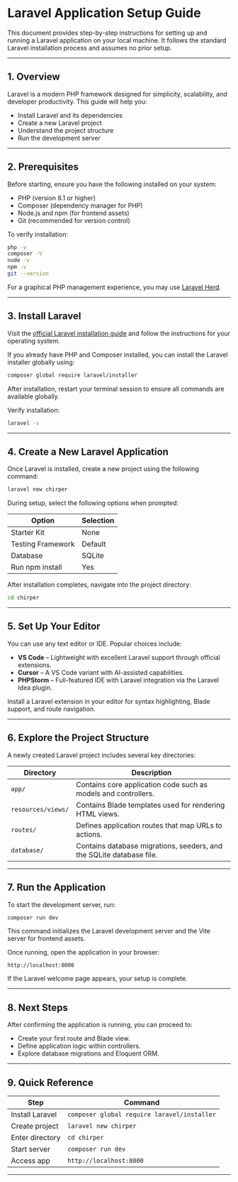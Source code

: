 # Laravel Application Setup Guide

This document provides step-by-step instructions for setting up and running a Laravel application on your local machine. It follows the standard Laravel installation process and assumes no prior setup.

---

## 1. Overview

Laravel is a modern PHP framework designed for simplicity, scalability, and developer productivity.
This guide will help you:

* Install Laravel and its dependencies
* Create a new Laravel project
* Understand the project structure
* Run the development server

---

## 2. Prerequisites

Before starting, ensure you have the following installed on your system:

* PHP (version 8.1 or higher)
* Composer (dependency manager for PHP)
* Node.js and npm (for frontend assets)
* Git (recommended for version control)

To verify installation:

```bash
php -v
composer -V
node -v
npm -v
git --version
```

For a graphical PHP management experience, you may use [Laravel Herd](https://herd.laravel.com/).

---

## 3. Install Laravel

Visit the [official Laravel installation guide](https://laravel.com/docs/installation) and follow the instructions for your operating system.

If you already have PHP and Composer installed, you can install the Laravel installer globally using:

```bash
composer global require laravel/installer
```

After installation, restart your terminal session to ensure all commands are available globally.

Verify installation:

```bash
laravel -v
```

---

## 4. Create a New Laravel Application

Once Laravel is installed, create a new project using the following command:

```bash
laravel new chirper
```

During setup, select the following options when prompted:

| Option            | Selection |
| ----------------- | --------- |
| Starter Kit       | None      |
| Testing Framework | Default   |
| Database          | SQLite    |
| Run npm install   | Yes       |

After installation completes, navigate into the project directory:

```bash
cd chirper
```

---

## 5. Set Up Your Editor

You can use any text editor or IDE. Popular choices include:

* **VS Code** – Lightweight with excellent Laravel support through official extensions.
* **Cursor** – A VS Code variant with AI-assisted capabilities.
* **PHPStorm** – Full-featured IDE with Laravel integration via the Laravel Idea plugin.

Install a Laravel extension in your editor for syntax highlighting, Blade support, and route navigation.

---

## 6. Explore the Project Structure

A newly created Laravel project includes several key directories:

| Directory          | Description                                                          |
| ------------------ | -------------------------------------------------------------------- |
| `app/`             | Contains core application code such as models and controllers.       |
| `resources/views/` | Contains Blade templates used for rendering HTML views.              |
| `routes/`          | Defines application routes that map URLs to actions.                 |
| `database/`        | Contains database migrations, seeders, and the SQLite database file. |

---

## 7. Run the Application

To start the development server, run:

```bash
composer run dev
```

This command initializes the Laravel development server and the Vite server for frontend assets.

Once running, open the application in your browser:

```
http://localhost:8000
```

If the Laravel welcome page appears, your setup is complete.

---

## 8. Next Steps

After confirming the application is running, you can proceed to:

* Create your first route and Blade view.
* Define application logic within controllers.
* Explore database migrations and Eloquent ORM.

---

## 9. Quick Reference

| Step            | Command                                     |
| --------------- | ------------------------------------------- |
| Install Laravel | `composer global require laravel/installer` |
| Create project  | `laravel new chirper`                       |
| Enter directory | `cd chirper`                                |
| Start server    | `composer run dev`                          |
| Access app      | `http://localhost:8000`                     |

---
